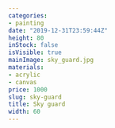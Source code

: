 ```yaml
---
categories:
- painting
date: "2019-12-31T23:59:44Z"
height: 80
inStock: false
isVisible: true
mainImage: sky_guard.jpg
materials:
- acrylic
- canvas
price: 1000
slug: sky-guard
title: Sky guard
width: 60
---
```


